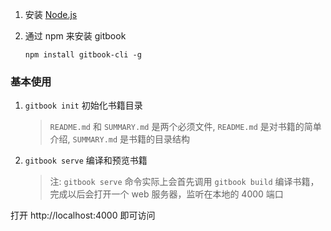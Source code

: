 1.  安装 [Node.js](https://nodejs.org/)
2.  通过 npm 来安装 gitbook

    ```
    npm install gitbook-cli -g
    ```

### 基本使用

1.  `gitbook init` 初始化书籍目录

    > `README.md` 和 `SUMMARY.md` 是两个必须文件, `README.md` 是对书籍的简单介绍, `SUMMARY.md` 是书籍的目录结构

2.  `gitbook serve` 编译和预览书籍

    > 注: `gitbook serve` 命令实际上会首先调用 `gitbook build` 编译书籍，完成以后会打开一个 web 服务器，监听在本地的 4000 端口

打开 http://localhost:4000  即可访问
